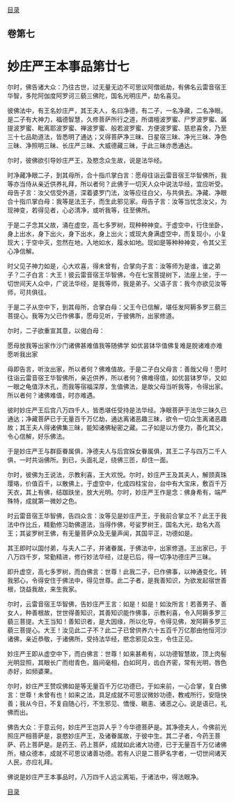 <div class="menu"><a href="/lotus-sutra/#/table-of-contents">目录</a></div>
<hgroup>
  <h2>卷第七</h2>
  <h1>妙庄严王本事品第廿七</h1>
</hgroup>
<p>
  尔时，佛告诸大众：乃往古世，过无量无边不可思议阿僧祇劫，有佛名云雷音宿王华智，多陀阿伽度阿罗诃三藐三佛陀，国名光明庄严，劫名喜见。
</p>
<p>
  彼佛法中，有王名妙庄严，其王夫人，名曰净德，有二子，一名净藏，二名净眼。是二子有大神力，福德智慧，久修菩萨所行之道，所谓檀波罗蜜、尸罗波罗蜜、羼提波罗蜜、毗离耶波罗蜜、禅波罗蜜、般若波罗蜜、方便波罗蜜、慈悲喜舍，乃至三十七品助道法，皆悉明了通达；又得菩萨净三昧、日星宿三昧、净光三昧、净色三昧、净照明三昧、长庄严三昧、大威德藏三昧，于此三昧亦悉通达。
</p>
<p>
  尔时，彼佛欲引导妙庄严王，及愍念众生故，说是法华经。
</p>
<p>
  时净藏净眼二子，到其母所，合十指爪掌白言：愿母往诣云雷音宿王华智佛所，我等亦当侍从亲近供养礼拜，所以者何？此佛于一切天人众中说法华经，宜应听受。母告子言：汝父信受外道，深着婆罗门法，汝等应往白父，与共俱去。净藏、净眼合十指爪掌白母：我等是法王子，而生此邪见家。母告子言：汝等当忧念汝父，为现神变，若得见者，心必清净，或听我等，往至佛所。
</p>
<p>
  于是二子念其父故，涌在虚空，高七多罗树，现种种神变。于虚空中，行住坐卧，身上出水，身下出火，身下出水，身上出火；或现大身满虚空中，而复现小，小复现大；于空中灭，忽然在地，入地如水，履水如地。现如是等种种神变，令其父王心净信解。
</p>
<p>
  时父见子神力如是，心大欢喜，得未曾有，合掌向子言：汝等师为是谁，谁之弟子？二子白言：大王！彼云雷音宿王华智佛，今在七宝菩提树下，法座上坐，于一切世间天人众中，广说法华经，是我等师，我是弟子。父语子言：我今亦欲见汝等师，可共俱往。
</p>
<p>
  于是二子从空中下，到其母所，合掌白母：父王今已信解，堪任发阿耨多罗三藐三菩提心。我等为父已作佛事，愿母见听，于彼佛所，出家修道。
</p>
<p>
  尔时，二子欲重宣其意，以偈白母：
</p>
<div class="commentary">
  <span>愿母放我等</span
  ><span>出家作沙门</span
  ><span>诸佛甚难值</span
  ><span>我等随佛学</span>
  <span>如优昙钵华</span
  ><span>值佛复难是</span
  ><span>脱诸难亦难</span
  ><span>愿听我出家</span>
</div>
<p>
  母即告言，听汝出家，所以者何？佛难值故。于是二子白父母言：善哉父母！愿时往诣云雷音宿王华智佛所，亲近供养，所以者何？佛难得值，如优昙钵罗华，又如一眼之龟值浮木孔，而我等宿福深厚，生值佛法，是故父母当听我等，令得出家。所以者何？诸佛难值，时亦难遇。
</p>
<p>
  彼时妙庄严王后宫八万四千人，皆悉堪任受持是法华经。净眼菩萨于法华三昧久已通达；净藏菩萨已于无量百千万亿劫，通达离诸恶趣三昧，欲令一切众生离诸恶趣故；其王夫人得诸佛集三昧，能知诸佛秘密之藏。二子如是以方便力，善化其父，令心信解，好乐佛法。
</p>
<p>
  于是妙庄严王与群臣眷属俱，净德夫人与后宫婇女眷属俱，其王二子与四万二千人俱，一时共诣佛所。到已，头面礼足，绕佛三匝，却住一面。
</p>
<p>
  尔时，彼佛为王说法，示教利喜，王大欢悦。尔时，妙庄严王及其夫人，解颈真珠璎珞，价值百千，以散佛上，于虚空中，化成四柱宝台，台中有大宝床，敷百千万天衣，其上有佛，结跏趺坐，放大光明。尔时，妙庄严王作是念：佛身希有，端严殊特，成就第一微妙之色。
</p>
<p>
  时云雷音宿王华智佛，告四众言：汝等见是妙庄严王，于我前合掌立不？此王于我法中作比丘，精勤修习助佛道法，当得作佛，号娑罗树王，国名大光，劫名大高王；其娑罗树王佛，有无量菩萨众及无量声闻，其国平正，功德如是。
</p>
<p>
  其王即时以国付弟，与夫人二子，并诸眷属，于佛法中，出家修道。王出家已，于八万四千岁，常勤精进，修行妙法华经，过是已后，得一切净功德庄严三昧。
</p>
<p>
  即升虚空，高七多罗树，而白佛言：世尊！此我二子，已作佛事，以神通变化，转我邪心，令得安住于佛法中，得见世尊。此二子者，是我善知识，为欲发起宿世善根，饶益我故，来生我家。
</p>
<p>
  尔时，云雷音宿王华智佛，告妙庄严王言：如是！如是！如汝所言！若善男子、善女人，种善根故，世世得善知识，其善知识能作佛事，示教利喜，令入阿耨多罗三藐三菩提。大王当知！善知识者，是大因缘，所以化导，令得见佛，发阿耨多罗三藐三菩提心。大王！汝见此二子不？此二子已曾供养六十五百千万亿那由他恒河沙诸佛，亲近恭敬，于诸佛所，受持法华经，愍念邪见众生，令住正见。
</p>
<p>
  妙庄严王即从虚空中下，而白佛言：世尊！如来甚希有，以功德智慧故，顶上肉髻光明显照，其眼长广而绀青色，眉间毫相，白如珂月，齿白齐密，常有光明，唇色赤好，如频婆果。
</p>
<p>
  尔时，妙庄严王赞叹佛如是等无量百千万亿功德已，于如来前，一心合掌，复白佛言：世尊！未曾有也！如来之法，具足成就不可思议微妙功德，教戒所行，安隐快善；我从今日，不复自随心行，不生邪见、憍慢、瞋恚、诸恶之心。说是语已，礼佛而出。
</p>
<p>
  佛告大众：于意云何，妙庄严王岂异人乎？今华德菩萨是。其净德夫人，今佛前光照庄严相菩萨是，哀愍妙庄严王，及诸眷属故，于彼中生。其二子者，今药王菩萨、药上菩萨是。是药王、药上菩萨，成就如此诸大功德，已于无量百千万亿诸佛所，植众德本，成就不可思议诸善功德。若有人识是二菩萨名字者，一切世间诸天人民，亦应礼拜。
</p>
<p>
  佛说是妙庄严王本事品时，八万四千人远尘离垢，于诸法中，得法眼净。
</p>
<div class="menu"><a href="/lotus-sutra/#/table-of-contents">目录</a></div>
